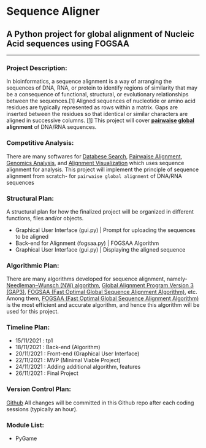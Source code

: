 # Sequence Aligner
## A Python project for global alignment of Nucleic Acid sequences using FOGSAA
---
### Project Description: 
In bioinformatics, a sequence alignment is a way of arranging the sequences of DNA, RNA, or protein to identify regions of similarity that may be a consequence of functional, structural, or evolutionary relationships between the sequences.[1] Aligned sequences of nucleotide or amino acid residues are typically represented as rows within a matrix. Gaps are inserted between the residues so that identical or similar characters are aligned in successive columns. [[1](https://en.wikipedia.org/wiki/Sequence_alignment)]
This project will cover **[pairwaise](https://en.wikipedia.org/wiki/Sequence_alignment#Pairwise_alignment) [global](https://en.wikipedia.org/wiki/Sequence_alignment#Global_and_local_alignments) alignment** of DNA/RNA sequences.

### Competitive Analysis: 
There are many softwares for [Databese Search](https://en.wikipedia.org/wiki/List_of_sequence_alignment_software#Database_search_only), [Pairwaise Alignment](https://en.wikipedia.org/wiki/List_of_sequence_alignment_software#Pairwise_alignment), [Genomics Analysis](https://en.wikipedia.org/wiki/List_of_sequence_alignment_software#Genomics_analysis), and [Alignment Visualization](https://en.wikipedia.org/wiki/List_of_alignment_visualization_software) which uses sequence alignment for analysis.
This project will implement the principle of sequence alignment from scratch- for `pairwaise global alignment` of DNA/RNA sequences

### Structural Plan: 
A structural plan for how the finalized project will be organized in different functions, files and/or objects.

* Graphical User Interface (gui.py) | Prompt for uploading the sequences to be aligned
* Back-end for Alignment (fogsaa.py) | FOGSAA Algorithm
* Graphical User Interface (gui.py) | Displaying the aligned sequence

### Algorithmic Plan: 
There are many algorithms developed for sequence alignment, namely- [Needleman–Wunsch (NW) algorithm](https://en.wikipedia.org/wiki/Needleman%E2%80%93Wunsch_algorithm), [Global Alignment Program Version 3 (GAP3)](https://academic.oup.com/bioinformatics/article/19/2/228/372697), [FOGSAA (Fast Optimal Global Sequence Alignment Algorithm)](https://www.nature.com/articles/srep01746), etc.
Among them, [FOGSAA (Fast Optimal Global Sequence Alignment Algorithm)](https://www.nature.com/articles/srep01746) is the most efficient and accurate algorithm, and hence this algorithm will be used for this project. 

### Timeline Plan: 
* 15/11/2021 : tp1
* 18/11/2021 : Back-end (Algorithm)
* 20/11/2021 : Front-end (Graphical User Interface)
* 22/11/2021 : MVP (Minimal Viable Project)
* 24/11/2021 : Adding additional algorithm, features
* 26/11/2021 : Final Project

### Version Control Plan: 
[Github](https://github.com/Abrar-Abir/Sequence-Aligner)
All changes will be committed in this Github repo after each coding sessions (typically an hour). 

### Module List: 
* PyGame

